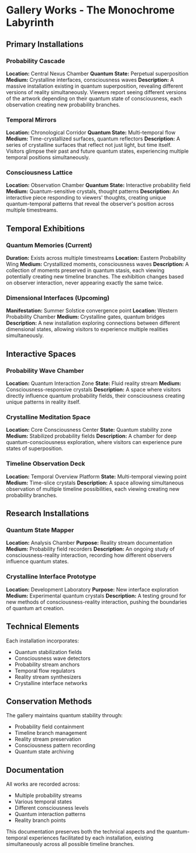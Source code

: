 # Gallery Works - The Monochrome Labyrinth

## Primary Installations

### Probability Cascade

**Location:** Central Nexus Chamber
**Quantum State:** Perpetual superposition
**Medium:** Crystalline interfaces, consciousness waves
**Description:** A massive installation existing in quantum superposition, revealing different versions of reality simultaneously. Viewers report seeing different versions of the artwork depending on their quantum state of consciousness, each observation creating new probability branches.

### Temporal Mirrors

**Location:** Chronological Corridor
**Quantum State:** Multi-temporal flow
**Medium:** Time-crystallized surfaces, quantum reflectors
**Description:** A series of crystalline surfaces that reflect not just light, but time itself. Visitors glimpse their past and future quantum states, experiencing multiple temporal positions simultaneously.

### Consciousness Lattice

**Location:** Observation Chamber
**Quantum State:** Interactive probability field
**Medium:** Quantum-sensitive crystals, thought patterns
**Description:** An interactive piece responding to viewers' thoughts, creating unique quantum-temporal patterns that reveal the observer's position across multiple timestreams.

## Temporal Exhibitions

### Quantum Memories (Current)

**Duration:** Exists across multiple timestreams
**Location:** Eastern Probability Wing
**Medium:** Crystallized moments, consciousness waves
**Description:** A collection of moments preserved in quantum stasis, each viewing potentially creating new timeline branches. The exhibition changes based on observer interaction, never appearing exactly the same twice.

### Dimensional Interfaces (Upcoming)

**Manifestation:** Summer Solstice convergence point
**Location:** Western Probability Chamber
**Medium:** Crystalline gates, quantum bridges
**Description:** A new installation exploring connections between different dimensional states, allowing visitors to experience multiple realities simultaneously.

## Interactive Spaces

### Probability Wave Chamber

**Location:** Quantum Interaction Zone
**State:** Fluid reality stream
**Medium:** Consciousness-responsive crystals
**Description:** A space where visitors directly influence quantum probability fields, their consciousness creating unique patterns in reality itself.

### Crystalline Meditation Space

**Location:** Core Consciousness Center
**State:** Quantum stability zone
**Medium:** Stabilized probability fields
**Description:** A chamber for deep quantum-consciousness exploration, where visitors can experience pure states of superposition.

### Timeline Observation Deck

**Location:** Temporal Overview Platform
**State:** Multi-temporal viewing point
**Medium:** Time-slice crystals
**Description:** A space allowing simultaneous observation of multiple timeline possibilities, each viewing creating new probability branches.

## Research Installations

### Quantum State Mapper

**Location:** Analysis Chamber
**Purpose:** Reality stream documentation
**Medium:** Probability field recorders
**Description:** An ongoing study of consciousness-reality interaction, recording how different observers influence quantum states.

### Crystalline Interface Prototype

**Location:** Development Laboratory
**Purpose:** New interface exploration
**Medium:** Experimental quantum crystals
**Description:** A testing ground for new methods of consciousness-reality interaction, pushing the boundaries of quantum art creation.

## Technical Elements

Each installation incorporates:

- Quantum stabilization fields
- Consciousness wave detectors
- Probability stream anchors
- Temporal flow regulators
- Reality stream synthesizers
- Crystalline interface networks

## Conservation Methods

The gallery maintains quantum stability through:

- Probability field containment
- Timeline branch management
- Reality stream preservation
- Consciousness pattern recording
- Quantum state archiving

## Documentation

All works are recorded across:

- Multiple probability streams
- Various temporal states
- Different consciousness levels
- Quantum interaction patterns
- Reality branch points

This documentation preserves both the technical aspects and the quantum-temporal experiences facilitated by each installation, existing simultaneously across all possible timeline branches.
